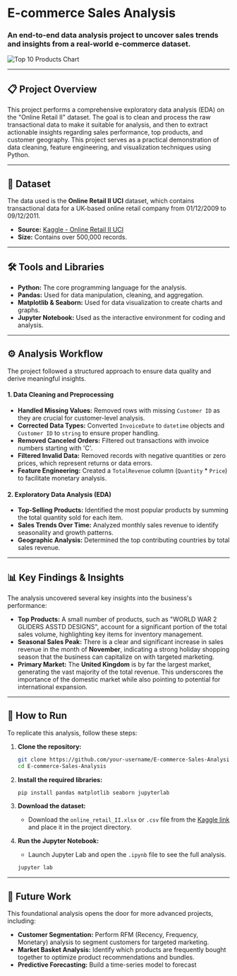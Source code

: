 # E-commerce Sales Analysis

### An end-to-end data analysis project to uncover sales trends and insights from a real-world e-commerce dataset.

![Top 10 Products Chart](top_10_products.png)

---

## 📋 Project Overview

This project performs a comprehensive exploratory data analysis (EDA) on the "Online Retail II" dataset. The goal is to clean and process the raw transactional data to make it suitable for analysis, and then to extract actionable insights regarding sales performance, top products, and customer geography. This project serves as a practical demonstration of data cleaning, feature engineering, and visualization techniques using Python.

---

## 💾 Dataset

The data used is the **Online Retail II UCI** dataset, which contains transactional data for a UK-based online retail company from 01/12/2009 to 09/12/2011.

*   **Source:** [Kaggle - Online Retail II UCI](https://www.kaggle.com/datasets/mashlyn/online-retail-ii-uci)
*   **Size:** Contains over 500,000 records.

---

## 🛠️ Tools and Libraries

*   **Python:** The core programming language for the analysis.
*   **Pandas:** Used for data manipulation, cleaning, and aggregation.
*   **Matplotlib & Seaborn:** Used for data visualization to create charts and graphs.
*   **Jupyter Notebook:** Used as the interactive environment for coding and analysis.

---

## ⚙️ Analysis Workflow

The project followed a structured approach to ensure data quality and derive meaningful insights.

#### 1. Data Cleaning and Preprocessing
*   **Handled Missing Values:** Removed rows with missing `Customer ID` as they are crucial for customer-level analysis.
*   **Corrected Data Types:** Converted `InvoiceDate` to `datetime` objects and `Customer ID` to `string` to ensure proper handling.
*   **Removed Canceled Orders:** Filtered out transactions with invoice numbers starting with 'C'.
*   **Filtered Invalid Data:** Removed records with negative quantities or zero prices, which represent returns or data errors.
*   **Feature Engineering:** Created a `TotalRevenue` column (`Quantity` * `Price`) to facilitate monetary analysis.

#### 2. Exploratory Data Analysis (EDA)
*   **Top-Selling Products:** Identified the most popular products by summing the total quantity sold for each item.
*   **Sales Trends Over Time:** Analyzed monthly sales revenue to identify seasonality and growth patterns.
*   **Geographic Analysis:** Determined the top contributing countries by total sales revenue.

---

## 📊 Key Findings & Insights

The analysis uncovered several key insights into the business's performance:

*   **Top Products:** A small number of products, such as "WORLD WAR 2 GLIDERS ASSTD DESIGNS", account for a significant portion of the total sales volume, highlighting key items for inventory management.
*   **Seasonal Sales Peak:** There is a clear and significant increase in sales revenue in the month of **November**, indicating a strong holiday shopping season that the business can capitalize on with targeted marketing.
*   **Primary Market:** The **United Kingdom** is by far the largest market, generating the vast majority of the total revenue. This underscores the importance of the domestic market while also pointing to potential for international expansion.

---

## 🚀 How to Run

To replicate this analysis, follow these steps:

1.  **Clone the repository:**
    ```bash
    git clone https://github.com/your-username/E-commerce-Sales-Analysis.git
    cd E-commerce-Sales-Analysis
    ```

2.  **Install the required libraries:**
    ```bash
    pip install pandas matplotlib seaborn jupyterlab
    ```

3.  **Download the dataset:**
    *   Download the `online_retail_II.xlsx` or `.csv` file from the [Kaggle link](https://www.kaggle.com/datasets/mashlyn/online-retail-ii-uci) and place it in the project directory.

4.  **Run the Jupyter Notebook:**
    *   Launch Jupyter Lab and open the `.ipynb` file to see the full analysis.
    ```bash
    jupyter lab
    ```

---

## 🔮 Future Work

This foundational analysis opens the door for more advanced projects, including:

*   **Customer Segmentation:** Perform RFM (Recency, Frequency, Monetary) analysis to segment customers for targeted marketing.
*   **Market Basket Analysis:** Identify which products are frequently bought together to optimize product recommendations and bundles.
*   **Predictive Forecasting:** Build a time-series model to forecast
